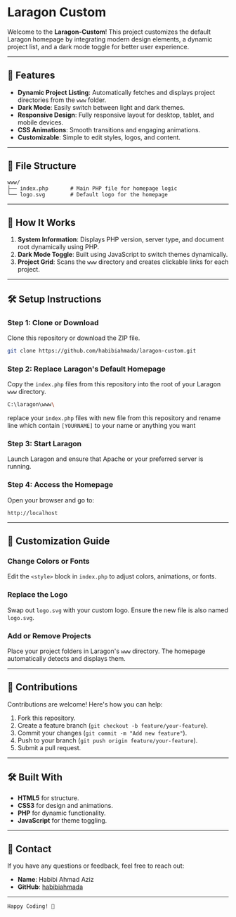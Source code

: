 # Laragon Custom

Welcome to the **Laragon-Custom**! This project customizes the default Laragon homepage by integrating modern design elements, a dynamic project list, and a dark mode toggle for better user experience.

---

## 🚀 Features

- **Dynamic Project Listing**: Automatically fetches and displays project directories from the `www` folder.
- **Dark Mode**: Easily switch between light and dark themes.
- **Responsive Design**: Fully responsive layout for desktop, tablet, and mobile devices.
- **CSS Animations**: Smooth transitions and engaging animations.
- **Customizable**: Simple to edit styles, logos, and content.

---

## 📂 File Structure

```
www/
├── index.php       # Main PHP file for homepage logic
└── logo.svg        # Default logo for the homepage
```

---

## 🌟 How It Works

1. **System Information**: Displays PHP version, server type, and document root dynamically using PHP.
2. **Dark Mode Toggle**: Built using JavaScript to switch themes dynamically.
3. **Project Grid**: Scans the `www` directory and creates clickable links for each project.

---

## 🛠️ Setup Instructions

### Step 1: Clone or Download
Clone this repository or download the ZIP file.

```bash
git clone https://github.com/habibiahmada/laragon-custom.git
```

### Step 2: Replace Laragon's Default Homepage
Copy the `index.php` files from this repository into the root of your Laragon `www` directory.

```bash
C:\laragon\www\
```
replace your `index.php` files with new file from this repository and rename line which contain `[YOURNAME]` to your name or anything you want

### Step 3: Start Laragon
Launch Laragon and ensure that Apache or your preferred server is running.

### Step 4: Access the Homepage
Open your browser and go to:

```
http://localhost
```

---

## 🎨 Customization Guide

### Change Colors or Fonts
Edit the `<style>` block in `index.php` to adjust colors, animations, or fonts.

### Replace the Logo
Swap out `logo.svg` with your custom logo. Ensure the new file is also named `logo.svg`.

### Add or Remove Projects
Place your project folders in Laragon's `www` directory. The homepage automatically detects and displays them.

---


## 🤝 Contributions

Contributions are welcome! Here's how you can help:

1. Fork this repository.
2. Create a feature branch (`git checkout -b feature/your-feature`).
3. Commit your changes (`git commit -m "Add new feature"`).
4. Push to your branch (`git push origin feature/your-feature`).
5. Submit a pull request.

---

## 🛠️ Built With

- **HTML5** for structure.
- **CSS3** for design and animations.
- **PHP** for dynamic functionality.
- **JavaScript** for theme toggling.

---

## 📧 Contact

If you have any questions or feedback, feel free to reach out:

- **Name**: Habibi Ahmad Aziz  
- **GitHub**: [habibiahmada](https://github.com/habibiahmada)

---

```
Happy Coding! 🎉
